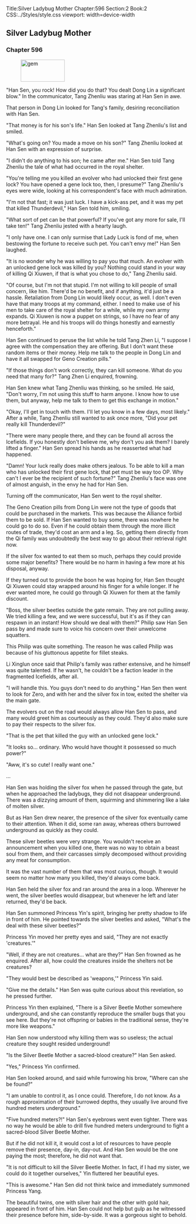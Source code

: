 Title:Silver Ladybug Mother 
Chapter:596 
Section:2 
Book:2 
CSS:../Styles/style.css 
viewport: width=device-width
  
## Silver Ladybug Mother
### Chapter 596 
<figure>
	<img src="../Images/gem.gif" alt="gem" id="gem" width="120" height="60" />
</figure>
  

  
  "Han Sen, you rock! How did you do that? You dealt Dong Lin a significant blow." In the communicator, Tang Zhenliu was staring at Han Sen in awe.

That person in Dong Lin looked for Tang's family, desiring reconciliation with Han Sen.

"That money is for his son's life." Han Sen looked at Tang Zhenliu's list and smiled.

"What's going on? You made a move on his son?" Tang Zhenliu looked at Han Sen with an expression of surprise.

"I didn't do anything to his son; he came after me." Han Sen told Tang Zhenliu the tale of what had occurred in the royal shelter.

"You're telling me you killed an evolver who had unlocked their first gene lock? You have opened a gene lock too, then, I presume?" Tang Zhenliu's eyes were wide, looking at his correspondent's face with much admiration.

"I'm not that fast; it was just luck. I have a kick-ass pet, and it was my pet that killed Thunderdevil," Han Sen told him, smiling.

"What sort of pet can be that powerful? If you've got any more for sale, I'll take ten!" Tang Zhenliu jested with a hearty laugh.

"I only have one. I can only surmise that Lady Luck is fond of me, when bestowing the fortune to receive such pet. You can't envy me!" Han Sen laughed.

"It is no wonder why he was willing to pay you that much. An evolver with an unlocked gene lock was killed by you? Nothing could stand in your way of killing Qi Xiuwen, if that is what you chose to do," Tang Zhenliu said.

"Of course, but I'm not that stupid. I'm not willing to kill people of small concern, like him. There'd be no benefit, and if anything, it'd just be a hassle. Retaliation from Dong Lin would likely occur, as well. I don't even have that many troops at my command, either. I need to make use of his men to take care of the royal shelter for a while, while my own army expands. Qi Xiuwen is now a puppet on strings, so I have no fear of any more betrayal. He and his troops will do things honestly and earnestly henceforth."

Han Sen continued to peruse the list while he told Tang Zhen Li, "I suppose I agree with the compensation they are offering. But I don't want these random items or their money. Help me talk to the people in Dong Lin and have it all swapped for Geno Creation pills."

"If those things don't work correctly, they can kill someone. What do you need that many for?" Tang Zhen Li enquired, frowning.

Han Sen knew what Tang Zhenliu was thinking, so he smiled. He said, "Don't worry, I'm not using this stuff to harm anyone. I know how to use them, but anyway, help me talk to them to get this exchange in motion."

"Okay, I'll get in touch with them. I'll let you know in a few days, most likely." After a while, Tang Zhenliu still wanted to ask once more, "Did your pet really kill Thunderdevil?"

"There were many people there, and they can be found all across the Icefields. If you honestly don't believe me, why don't you ask them? I barely lifted a finger." Han Sen spread his hands as he reasserted what had happened.

"Damn! Your luck really does make others jealous. To be able to kill a man who has unlocked their first gene lock, that pet must be way too OP. Why can't I ever be the recipient of such fortune?" Tang Zhenliu's face was one of almost anguish, in the envy he had for Han Sen.

Turning off the communicator, Han Sen went to the royal shelter.

The Geno Creation pills from Dong Lin were not the type of goods that could be purchased in the markets. This was because the Alliance forbid them to be sold. If Han Sen wanted to buy some, there was nowhere he could go to do so. Even if he could obtain them through the more illicit routes of trade, they'd cost an arm and a leg. So, getting them directly from the Qi family was undoubtedly the best way to go about their retrieval right now.

If the silver fox wanted to eat them so much, perhaps they could provide some major benefits? There would be no harm in having a few more at his disposal, anyway.

If they turned out to provide the boon he was hoping for, Han Sen thought Qi Xiuwen could stay wrapped around his finger for a while longer. If he ever wanted more, he could go through Qi Xiuwen for them at the family discount.

"Boss, the silver beetles outside the gate remain. They are not pulling away. We tried killing a few, and we were successful, but it's as if they can respawn in an instant! How should we deal with them?" Philip saw Han Sen pass by and made sure to voice his concern over their unwelcome squatters.

This Philip was quite something. The reason he was called Philip was because of his gluttonous appetite for fillet steaks.

Li Xinglun once said that Philip's family was rather extensive, and he himself was quite talented. If he wasn't, he couldn't be a faction leader in the fragmented Icefields, after all.

"I will handle this. You guys don't need to do anything." Han Sen then went to look for Zero, and with her and the silver fox in tow, exited the shelter via the main gate.

The evolvers out on the road would always allow Han Sen to pass, and many would greet him as courteously as they could. They'd also make sure to pay their respects to the silver fox.

"That is the pet that killed the guy with an unlocked gene lock."

"It looks so... ordinary. Who would have thought it possessed so much power?"

"Aww, it's so cute! I really want one."

…

Han Sen was holding the silver fox when he passed through the gate, but when he approached the ladybugs, they did not disappear underground. There was a dizzying amount of them, squirming and shimmering like a lake of molten silver.

But as Han Sen drew nearer, the presence of the silver fox eventually came to their attention. When it did, some ran away, whereas others burrowed underground as quickly as they could.

These silver beetles were very strange. You wouldn't receive an announcement when you killed one, there was no way to obtain a beast soul from them, and their carcasses simply decomposed without providing any meat for consumption.

It was the vast number of them that was most curious, though. It would seem no matter how many you killed, they'd always come back.

Han Sen held the silver fox and ran around the area in a loop. Wherever he went, the silver beetles would disappear, but whenever he left and later returned, they'd be back.

Han Sen summoned Princess Yin's spirit, bringing her pretty shadow to life in front of him. He pointed towards the silver beetles and asked, "What's the deal with these silver beetles?"

Princess Yin moved her pretty eyes and said, "They are not exactly 'creatures.'"

"Well, if they are not creatures... what are they?" Han Sen frowned as he enquired. After all, how could the creatures inside the shelters not be creatures?

"They would best be described as 'weapons,'" Princess Yin said.

"Give me the details." Han Sen was quite curious about this revelation, so he pressed further.

Princess Yin then explained, "There is a Silver Beetle Mother somewhere underground, and she can constantly reproduce the smaller bugs that you see here. But they're not offspring or babies in the traditional sense, they're more like weapons."

Han Sen now understood why killing them was so useless; the actual creature they sought resided underground!

"Is the Silver Beetle Mother a sacred-blood creature?" Han Sen asked.

"Yes," Princess Yin confirmed.

Han Sen looked around, and said while furrowing his brow, "Where can she be found?"

"I am unable to control it, as I once could. Therefore, I do not know. As a rough approximation of their burrowed depths, they usually live around five hundred meters underground."

"Five hundred meters?!" Han Sen's eyebrows went even tighter. There was no way he would be able to drill five hundred meters underground to fight a sacred-blood Silver Beetle Mother.

But if he did not kill it, it would cost a lot of resources to have people remove their presence, day-in, day-out. And Han Sen would be the one paying the most; therefore, he did not want that.

"It is not difficult to kill the Silver Beetle Mother. In fact, if I had my sister, we could do it together ourselves," Yin fluttered her beautiful eyes.

"This is awesome." Han Sen did not think twice and immediately summoned Princess Yang.

The beautiful twins, one with silver hair and the other with gold hair, appeared in front of him. Han Sen could not help but gulp as he witnessed their presence before him, side-by-side. It was a gorgeous sight to behold.
